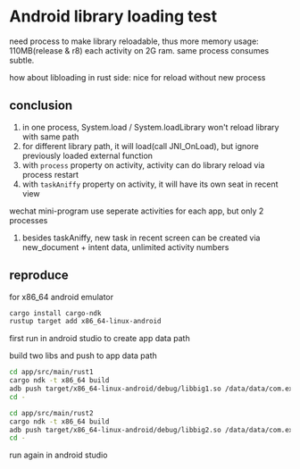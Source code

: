 # Android library loading test

need process to make library reloadable, thus more memory usage: 110MB(release & r8) each activity on 2G ram. same process consumes subtle.

how about libloading in rust side: nice for reload without new process

## conclusion

1. in one process, System.load / System.loadLibrary won't reload library with same path
1. for different library path, it will load(call JNI_OnLoad), but ignore previously loaded external function
1. with `process` property on activity, activity can do library reload via process restart
1. with `taskAniffy` property on activity, it will have its own seat in recent view

wechat mini-program use seperate activities for each app, but only 2 processes

1. besides taskAniffy, new task in recent screen can be created via new_document + intent data, unlimited activity numbers

## reproduce

for x86_64 android emulator
```sh
cargo install cargo-ndk
rustup target add x86_64-linux-android
```


first run in android studio to create app data path


build two libs and push to app data path
```sh
cd app/src/main/rust1
cargo ndk -t x86_64 build
adb push target/x86_64-linux-android/debug/libbig1.so /data/data/com.example.plugintest/files/
cd -

cd app/src/main/rust2
cargo ndk -t x86_64 build
adb push target/x86_64-linux-android/debug/libbig2.so /data/data/com.example.plugintest/files/
cd -

```

run again in android studio


